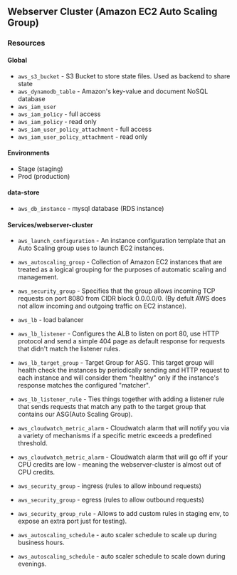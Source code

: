 ## Webserver Cluster (Amazon EC2 Auto Scaling Group)

### Resources

#### Global

* `aws_s3_bucket` - S3 Bucket to store state files. Used as backend to share state
* `aws_dynamodb_table` - Amazon's key-value and document NoSQL database
* `aws_iam_user`
* `aws_iam_policy` - full access
* `aws_iam_policy` - read only
* `aws_iam_user_policy_attachment` - full access
* `aws_iam_user_policy_attachment` - read only

#### Environments

* Stage (staging)
* Prod (production)

#### data-store

* `aws_db_instance` - mysql database (RDS instance)

#### Services/webserver-cluster

* `aws_launch_configuration` - An instance configuration template that an Auto Scaling group uses to launch EC2 instances.
* `aws_autoscaling_group` - Collection of Amazon EC2 instances that are treated as a logical grouping for the purposes of automatic scaling and management.
* `aws_security_group` - Specifies that the group allows incoming TCP requests on port 8080 from CIDR block 0.0.0.0/0. (By defult AWS does not allow incoming and outgoing traffic on EC2 instance).
* `aws_lb` - load balancer
* `aws_lb_listener` - Configures the ALB to listen on port 80, use HTTP protocol and send a simple 404 page as default response for requests that didn't match the listener rules.
* `aws_lb_target_group` - Target Group for ASG. This target group will health check the instances by periodically sending and HTTP request to each instance and will consider them "healthy" only if the instance's response matches the configured "matcher".
* `aws_lb_listener_rule` - Ties things together with adding a listener rule that sends requests that match any path to the target group that contains our ASG(Auto Scaling Group).
* `aws_cloudwatch_metric_alarm` - Cloudwatch alarm that will notify you via a variety of mechanisms if a specific metric exceeds a predefined threshold.
* `aws_cloudwatch_metric_alarm` - Cloudwatch alarm that will go off if your CPU credits are low - meaning the webserver-cluster is almost out of CPU credits.

* `aws_security_group` - ingress (rules to allow inbound requests)
* `aws_security_group` - egress (rules to allow outbound requests)
* `aws_security_group_rule` - Allows to add custom rules in staging env, to expose an extra port just for testing).
* `aws_autoscaling_schedule` - auto scaler schedule to scale up during business hours.
* `aws_autoscaling_schedule` - auto scaler schedule to scale down during evenings.
